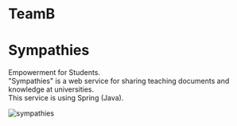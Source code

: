 # TeamB

# Sympathies
Empowerment for Students.  
"Sympathies" is a web service for sharing teaching documents and knowledge at universities.  
This service is using Spring (Java).  

![sympathies](https://github.com/shortintern2019/TeamB/blob/images/syampathies.png)